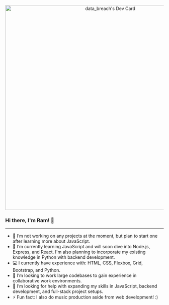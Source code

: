 <div align="center">
    <a href="https://app.daily.dev/databreach82"><img src="https://api.daily.dev/devcards/v2/Ce2QPNpttas1xjmWUqzVc.png?type=wide&r=rbc" width="652" alt="data_breach's Dev Card"/></a>
</div>

### Hi there, I'm Ram! 👋
<hr>

- 🔭 I’m not working on any projects at the moment, but plan to start one after learning more about JavaScript.
- 🌱 I’m currently learning JavaScript and will soon dive into Node.js, Express, and React. I'm also planning to incorporate my existing knowledge in Python with backend development.
- 💻 I currently have experience with: HTML, CSS, Flexbox, Grid, Bootstrap, and Python.
- 👯 I’m looking to work large codebases to gain experience in collaborative work environments.
- 🤔 I’m looking for help with expanding my skills in JavaScript, backend development, and full-stack project setups.
- ⚡ Fun fact: I also do music production aside from web development! :)

